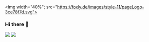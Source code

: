 <img width="40%";  src="https://foxly.de/images/style-11/pageLogo-3ce78f7d.svg">
### Hi there 👋

<img align="left" src="https://github-readme-stats.vercel.app/api?username=foxly-it&count_private=true&line_height=21&show_icons=true&hide_border=true&theme=calm"/>
<img align="left" src="https://github-readme-stats.vercel.app/api/top-langs/?username=foxly-it&layout=compact&card_width=250&hide_border=true&theme=calm"/>

